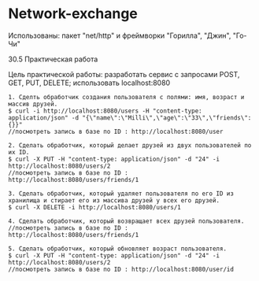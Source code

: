 # Network-exchange
Использованы: пакет "net/http" и фреймворки "Горилла", "Джин", "Го-Чи"

30.5 Практическая работа

Цель практической работы: 
разработать сервис с запросами POST, GET, PUT, DELETE;
использовать localhost:8080

    1. Сделть обработчик создания пользователя с полями: имя, возраст и массив друзей.
    $ curl -i http://localhost:8080/users -H "content-type: application/json" -d "{\"name\":\"Milli\",\"age\":\"33\",\"friends\":{}}"
    //посмотреть запись в базе по ID : http://localhost:8080/user

    2. Сделать обработчик, который делает друзей из двух пользователей по их ID.
    $ curl -X PUT -H "content-type: application/json" -d "24" -i http://localhost:8080/users/2
    //посмотреть запись в базе по ID : http://localhost:8080/users/friends/1
    
    3. Сделать обработчик, который удаляет пользователя по его ID из хранилища и стирает его из массива друзей у всех его друзей.
    $ curl -X DELETE -i http://localhost:8080/users/1
    
    4. Сделать обработчик, который возвращает всех друзей пользователя.
    //посмотреть запись в базе по ID : http://localhost:8080/users/friends/1
    
    5. Сделать обработчик, который обновляет возраст пользователя.
    $ curl -X PUT -H "content-type: application/json" -d "24" -i http://localhost:8080/users/2
    //посмотреть запись в базе по ID : http://localhost:8080/user/id
